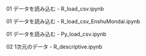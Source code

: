 01 デ一タを読み込む - R_load_csv.ipynb

01 デ一タを読み込む - R_load_csv_EnshuMondai.ipynb

01 デ一タを読み込む - Py_load_csv.ipynb

02 1次元のデ一タ - R_descriptive.ipynb
